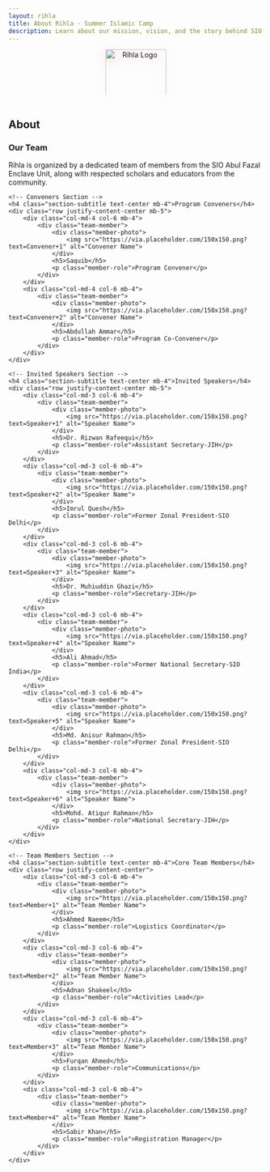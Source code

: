 ```yaml
---
layout: rihla
title: About Rihla - Summer Islamic Camp
description: Learn about our mission, vision, and the story behind SIO AFE's annual Summer Islamic Camp for boys.
---
```


<div class="section-header">
    <div class="logo-container-large">
        <img src="{{ '/assets/img/rihla/rehlaa_logo.png' | relative_url }}" alt="Rihla Logo" class="center-logo">
    </div>
    <h2>About</h2>
</div>

<div class="rihla-card mt-5">
    <h3 class="mb-4">Our Team</h3>
    <div class="row">
        <div class="col-lg-12 mb-4">
            <p class="text-center">Rihla is organized by a dedicated team of members from the SIO Abul Fazal Enclave Unit, along with respected scholars and educators from the community.</p>
        </div>
    </div>
    
    <!-- Conveners Section -->
    <h4 class="section-subtitle text-center mb-4">Program Conveners</h4>
    <div class="row justify-content-center mb-5">
        <div class="col-md-4 col-6 mb-4">
            <div class="team-member">
                <div class="member-photo">
                    <img src="https://via.placeholder.com/150x150.png?text=Convener+1" alt="Convener Name">
                </div>
                <h5>Saquib</h5>
                <p class="member-role">Program Convener</p>
            </div>
        </div>
        <div class="col-md-4 col-6 mb-4">
            <div class="team-member">
                <div class="member-photo">
                    <img src="https://via.placeholder.com/150x150.png?text=Convener+2" alt="Convener Name">
                </div>
                <h5>Abdullah Ammar</h5>
                <p class="member-role">Program Co-Convener</p>
            </div>
        </div>
    </div>
    
    <!-- Invited Speakers Section -->
    <h4 class="section-subtitle text-center mb-4">Invited Speakers</h4>
    <div class="row justify-content-center mb-5">
        <div class="col-md-3 col-6 mb-4">
            <div class="team-member">
                <div class="member-photo">
                    <img src="https://via.placeholder.com/150x150.png?text=Speaker+1" alt="Speaker Name">
                </div>
                <h5>Dr. Rizwan Rafeequi</h5>
                <p class="member-role">Assistant Secretary-JIH</p>
            </div>
        </div>
        <div class="col-md-3 col-6 mb-4">
            <div class="team-member">
                <div class="member-photo">
                    <img src="https://via.placeholder.com/150x150.png?text=Speaker+2" alt="Speaker Name">
                </div>
                <h5>Imrul Quesh</h5>
                <p class="member-role">Former Zonal President-SIO Delhi</p>
            </div>
        </div>
        <div class="col-md-3 col-6 mb-4">
            <div class="team-member">
                <div class="member-photo">
                    <img src="https://via.placeholder.com/150x150.png?text=Speaker+3" alt="Speaker Name">
                </div>
                <h5>Dr. Muhiuddin Ghazi</h5>
                <p class="member-role">Secretary-JIH</p>
            </div>
        </div>
        <div class="col-md-3 col-6 mb-4">
            <div class="team-member">
                <div class="member-photo">
                    <img src="https://via.placeholder.com/150x150.png?text=Speaker+4" alt="Speaker Name">
                </div>
                <h5>Ali Ahmad</h5>
                <p class="member-role">Former National Secretary-SIO India</p>
            </div>
        </div>
        <div class="col-md-3 col-6 mb-4">
            <div class="team-member">
                <div class="member-photo">
                    <img src="https://via.placeholder.com/150x150.png?text=Speaker+5" alt="Speaker Name">
                </div>
                <h5>Md. Anisur Rahman</h5>
                <p class="member-role">Former Zonal President-SIO Delhi</p>
            </div>
        </div>
        <div class="col-md-3 col-6 mb-4">
            <div class="team-member">
                <div class="member-photo">
                    <img src="https://via.placeholder.com/150x150.png?text=Speaker+6" alt="Speaker Name">
                </div>
                <h5>Mohd. Atiqur Rahman</h5>
                <p class="member-role">National Secretary-JIH</p>
            </div>
        </div>
    </div>
    
    <!-- Team Members Section -->
    <h4 class="section-subtitle text-center mb-4">Core Team Members</h4>
    <div class="row justify-content-center">
        <div class="col-md-3 col-6 mb-4">
            <div class="team-member">
                <div class="member-photo">
                    <img src="https://via.placeholder.com/150x150.png?text=Member+1" alt="Team Member Name">
                </div>
                <h5>Ahmed Naeem</h5>
                <p class="member-role">Logistics Coordinator</p>
            </div>
        </div>
        <div class="col-md-3 col-6 mb-4">
            <div class="team-member">
                <div class="member-photo">
                    <img src="https://via.placeholder.com/150x150.png?text=Member+2" alt="Team Member Name">
                </div>
                <h5>Adnan Shakeel</h5>
                <p class="member-role">Activities Lead</p>
            </div>
        </div>
        <div class="col-md-3 col-6 mb-4">
            <div class="team-member">
                <div class="member-photo">
                    <img src="https://via.placeholder.com/150x150.png?text=Member+3" alt="Team Member Name">
                </div>
                <h5>Furqan Ahmed</h5>
                <p class="member-role">Communications</p>
            </div>
        </div>
        <div class="col-md-3 col-6 mb-4">
            <div class="team-member">
                <div class="member-photo">
                    <img src="https://via.placeholder.com/150x150.png?text=Member+4" alt="Team Member Name">
                </div>
                <h5>Sabir Khan</h5>
                <p class="member-role">Registration Manager</p>
            </div>
        </div>
    </div>
    
   </div>


<style>
/* Mission Items */
.mission-item {
    text-align: center;
    padding: 1.5rem;
    height: 100%;
    transition: all 0.3s ease;
}

.mission-icon {
    font-size: 3rem;
    color: var(--rihla-primary);
    margin-bottom: 1.5rem;
}

.mission-item h4 {
    color: var(--rihla-secondary);
    font-size: 1.4rem;
    margin-bottom: 1rem;
}

.mission-item p {
    color: var(--rihla-dark);
    font-size: 1rem;
}

/* Approach Timeline */
.approach-timeline {
    position: relative;
    padding: 1rem 0;
}

.approach-item {
    display: flex;
    margin-bottom: 2.5rem;
    position: relative;
}

.approach-item:last-child {
    margin-bottom: 0;
}

.approach-icon {
    flex: 0 0 80px;
    height: 80px;
    background: var(--rihla-light);
    border-radius: 50%;
    display: flex;
    align-items: center;
    justify-content: center;
    margin-right: 1.5rem;
    color: var(--rihla-primary);
    font-size: 2rem;
    box-shadow: var(--shadow-soft);
    position: relative;
    z-index: 2;
}

.approach-content {
    flex: 1;
    padding-top: 0.5rem;
}

.approach-content h4 {
    color: var(--rihla-secondary);
    font-size: 1.4rem;
    margin-bottom: 0.7rem;
}

.approach-content p {
    color: var(--rihla-dark);
    font-size: 1rem;
}

/* Team Categories */
.team-category {
    text-align: center;
    padding: 1.5rem;
    height: 100%;
    background: var(--rihla-light);
    border-radius: var(--border-radius);
    transition: all 0.3s ease;
}

.team-category:hover {
    transform: translateY(-5px);
    box-shadow: var(--shadow-medium);
}

.team-icon {
    font-size: 2.5rem;
    color: var(--rihla-primary);
    margin-bottom: 1.2rem;
}

.team-category h4 {
    color: var(--rihla-secondary);
    font-size: 1.3rem;
    margin-bottom: 1rem;
}

.team-category p {
    color: var(--rihla-dark);
    font-size: 0.95rem;
}

/* Responsive Adjustments */
@media (max-width: 768px) {
    .approach-item {
        flex-direction: column;
        text-align: center;
    }
    
    .approach-icon {
        margin: 0 auto 1.5rem;
    }
    
    .mission-item, .team-category {
        padding: 1.2rem;
    }
    
    .mission-icon, .team-icon {
        font-size: 2.2rem;
        margin-bottom: 1rem;
    }
    
    .mission-item h4, .team-category h4, .approach-content h4 {
        font-size: 1.2rem;
    }
}

/* Center Logo Styling */
.logo-container-large {
    text-align: center;
    margin-bottom: 1.5rem;
}

.center-logo {
    width: 120px;
    height: auto;
    max-height: 90px; /* This ensures it doesn't get too tall */
    object-fit: contain; /* This ensures the logo maintains its aspect ratio */
    filter: drop-shadow(0 4px 12px rgba(229, 57, 94, 0.3));
    animation: gentle-pulse 3s ease-in-out infinite;
    transition: transform 0.5s ease;
    margin: 0 auto 1rem; /* Centers the logo and adds bottom margin */
}

.center-logo:hover {
    transform: scale(1.05);
}

@keyframes gentle-pulse {
    0%, 100% { 
        filter: drop-shadow(0 4px 12px rgba(229, 57, 94, 0.3));
        transform: scale(1);
    }
    50% { 
        filter: drop-shadow(0 6px 18px rgba(229, 57, 94, 0.5));
        transform: scale(1.03);
    }
}

@media (max-width: 480px) {
    .center-logo {
        width: 80px;
        max-height: 70px;
    }
}

/* Team Members */
.section-subtitle {
    color: var(--rihla-secondary);
    font-size: 1.5rem;
    position: relative;
    display: inline-block;
}

.section-subtitle:after {
    content: '';
    position: absolute;
    bottom: -10px;
    left: 50%;
    transform: translateX(-50%);
    width: 50px;
    height: 3px;
    background-color: var(--rihla-accent);
}

.team-member {
    text-align: center;
    transition: all 0.3s ease;
}

.team-member:hover {
    transform: translateY(-5px);
}

.member-photo {
    width: 150px;
    height: 150px;
    border-radius: 50%;
    overflow: hidden;
    margin: 0 auto 1rem;
    border: 5px solid var(--rihla-light);
    box-shadow: var(--shadow-soft);
    transition: all 0.3s ease;
}

.member-photo img {
    width: 100%;
    height: 100%;
    object-fit: cover;
    transition: transform 0.5s ease;
}

.team-member:hover .member-photo {
    border-color: var(--rihla-accent);
    box-shadow: var(--shadow-medium);
}

.team-member:hover .member-photo img {
    transform: scale(1.1);
}

.team-member h5 {
    color: var(--rihla-secondary);
    font-size: 1.2rem;
    margin-bottom: 0.3rem;
}

.member-role {
    color: var(--rihla-primary);
    font-size: 0.9rem;
    font-weight: 600;
}

@media (max-width: 768px) {
    .member-photo {
        width: 120px;
        height: 120px;
    }
    
    .team-member h5 {
        font-size: 1.1rem;
    }
    
    .member-role {
        font-size: 0.8rem;
    }
    
    .section-subtitle {
        font-size: 1.3rem;
    }
}

@media (max-width: 480px) {
    .member-photo {
        width: 100px;
        height: 100px;
        border-width: 3px;
    }
    
    .team-member h5 {
        font-size: 1rem;
    }
    
    .member-role {
        font-size: 0.75rem;
    }
}
</style> 